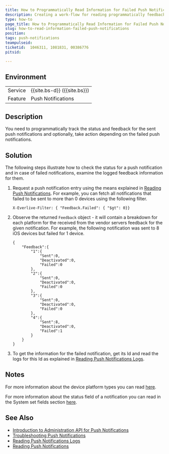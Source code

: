 ```yaml
---
title: How to Programmatically Read Information for Failed Push Notifications
description: Creating a work-flow for reading programmatically feedback information for failed push notifications
type: how-to
page_title: How to Programmatically Read Information for Failed Push Notifications
slug: how-to-read-information-failed-push-notifications
position:
tags: push-notifications
teampulseid: 
ticketid:  1046311, 1081831, 00386776
pitsid:

---
```

                    
## Environment
<table>
  <tr>
    <td>Service</td>
    <td>{{site.bs-d}} ({{site.bs}})</td>   
  </tr>
	<tr>
    <td>Feature</td>
    <td>Push Notifications</td>
  </tr>
</table>

## Description

You need to programmatically track the status and feedback for the sent push notifications and optionally, take action depending on the failed push notifications. 

## Solution

The following steps illustrate how to check the status for a push notification and in case of failed notifications, examine the logged feedback information for them. 
 
1. Request a push notification entry using the means explained in [Reading Push Notifications](http://docs.telerik.com/platform/backend-services/rest/administration-api/push-notifications/push-read). For example, you can fetch all notifications that failed to be sent to more than 0 devices using the following filter. 

	```
	X-Everlive-Filter: { "Feedback.Failed": { "$gt": 0}} 
	``` 

2. Observe the returned `Feedback` object - it will contain a breakdown for each platform for the received from the vendor servers feedback for the given notification. For example, the following notification was sent to 8 iOS devices but failed for 1 device. 

	```
	{
	    "Feedback":{
	        "1":{
	            "Sent":0,
	            "Deactivated":0,
	            "Failed":0
	        },
	        "2":{
	            "Sent":0,
	            "Deactivated":0,
	            "Failed":0
	        },
	        "3":{
	            "Sent":0,
	            "Deactivated":0,
	            "Failed":0
	        },
	        "4":{
	            "Sent":8,
	            "Deactivated":0,
	            "Failed":1
	        }
	    }
	}
	```

3. To get the information for the failed notification, get its Id and read the logs for this Id as explained in [Reading Push Notifications Logs](http://docs.telerik.com/platform/backend-services/rest/administration-api/push-notifications/push-read-logs).

## Notes

For more information about the device platform types you can read [here](http://docs.telerik.com/platform/backend-services/rest/push-notifications/push-object-fields).

For more information about the status field of a notification you can read in the System set fields section [here](http://docs.telerik.com/platform/backend-services/rest/push-notifications/send-and-target/push-set-options#system-set-fields).

## See Also

* [Introduction to Administration API for Push Notifications](http://docs.telerik.com/platform/backend-services/rest/administration-api/push-notifications/introduction)
* [Troubleshooting Push Notifications](http://docs.telerik.com/platform/backend-services/rest/push-notifications/troubleshooting/introduction)
* [Reading Push Notifications Logs](http://docs.telerik.com/platform/backend-services/rest/administration-api/push-notifications/push-read-logs)
* [Reading Push Notifications](http://docs.telerik.com/platform/backend-services/rest/administration-api/push-notifications/push-read)